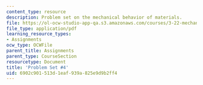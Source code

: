 ```yaml
---
content_type: resource
description: Problem set on the mechanical behavior of materials.
file: https://ol-ocw-studio-app-qa.s3.amazonaws.com/courses/3-22-mechanical-behavior-of-materials-spring-2008/6902c901513d1eaf939a825e9d9b2ff4_ps4.pdf
file_type: application/pdf
learning_resource_types:
- Assignments
ocw_type: OCWFile
parent_title: Assignments
parent_type: CourseSection
resourcetype: Document
title: 'Problem Set #4'
uid: 6902c901-513d-1eaf-939a-825e9d9b2ff4
---
```

